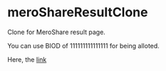 # meroShareResultClone
Clone for MeroShare result page. 

You can use BIOD of 111111111111111 for being alloted.

Here, the [link](https://pantbibek21.github.io/meroShareResultClone/)
